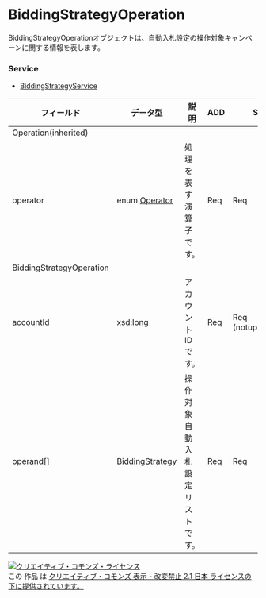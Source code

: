 # BiddingStrategyOperation
BiddingStrategyOperationオブジェクトは、自動入札設定の操作対象キャンペーンに関する情報を表します。

### Service
+ [BiddingStrategyService](../services/BiddingStrategyService.md)

| フィールド | データ型 | 説明 | ADD | SET | REMOVE | 
|---|---|---|---|---|---|
| Operation(inherited)||||||
| operator| enum <a href="../data/Operator.md">Operator</a>| 処理を表す演算子です。| Req| Req| Req |
| BiddingStrategyOperation||||||
| accountId| xsd:long| アカウントIDです。| Req| Req<br>(notupdatable)| Req<br>(notupdatable) |
| operand[]| <a href="../data/BiddingStrategy.md">BiddingStrategy</a>| 操作対象自動入札設定リストです。| Req| Req| Req |

<a rel="license" href="http://creativecommons.org/licenses/by-nd/2.1/jp/"><img alt="クリエイティブ・コモンズ・ライセンス" style="border-width:0" src="https://i.creativecommons.org/l/by-nd/2.1/jp/88x31.png" /></a><br />この 作品 は <a rel="license" href="http://creativecommons.org/licenses/by-nd/2.1/jp/">クリエイティブ・コモンズ 表示 - 改変禁止 2.1 日本 ライセンスの下に提供されています。</a>
